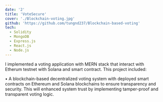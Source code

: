 ```yaml
---
date: '2'
title: 'VoteSecure'
cover: './Blockchain-voting.jpg'
github: 'https://github.com/tungnd237/Blockchain-based-voting'
tech:
  - Solidity
  - MongoDB
  - Express.js 
  - React.js 
  - Node.js
---
```


I implemented a voting application with MERN stack that interact with Etherum testnet with Solana and smart contract. This project included: 

• A blockchain-based decentralized voting system with deployed smart contracts on Ethereum and Solana blockchains to ensure transparency and security. This will enhanced system trust by implementing tamper-proof and transparent voting logic.
